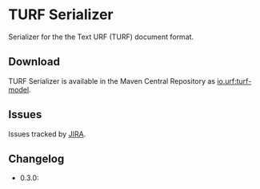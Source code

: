 # TURF Serializer

Serializer for the the Text URF (TURF) document format.

## Download

TURF Serializer is available in the Maven Central Repository as [io.urf:turf-model](https://search.maven.org/#search%7Cga%7C1%7Cg%3A%22io.urf%22%20AND%20a%3A%22turf-serializer%22).

## Issues

Issues tracked by [JIRA](https://globalmentor.atlassian.net/projects/URF/).

## Changelog

- 0.3.0:
